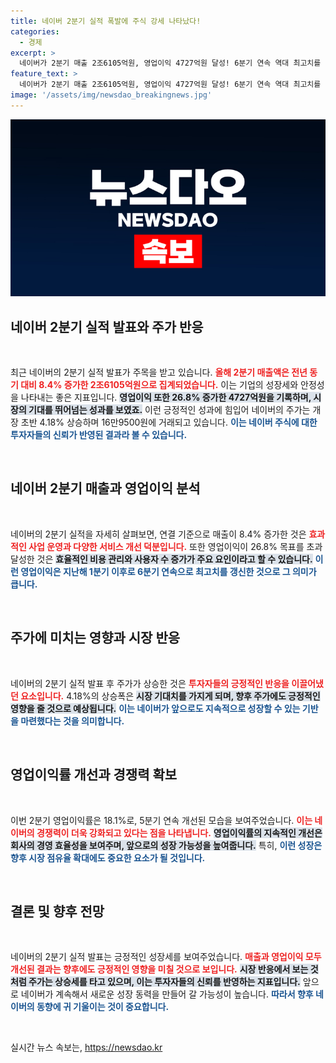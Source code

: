 ```yaml
---
title: 네이버 2분기 실적 폭발에 주식 강세 나타났다!
categories:
  - 경제
excerpt: >
  네이버가 2분기 매출 2조6105억원, 영업이익 4727억원 달성! 6분기 연속 역대 최고치를 기록하며, 주가는 4.18% 상승 중. 네이버의 놀라운 성장을 놓치지 마세요!
feature_text: >
  네이버가 2분기 매출 2조6105억원, 영업이익 4727억원 달성! 6분기 연속 역대 최고치를 기록하며, 주가는 4.18% 상승 중. 네이버의 놀라운 성장을 놓치지 마세요!
image: '/assets/img/newsdao_breakingnews.jpg'
---
```


<p><img src="/assets/img/newsdao_breakingnews.jpg" alt="ontimetimes 속보" /></p>

<h2 data-ke-size="size26">네이버 2분기 실적 발표와 주가 반응</h2>

<p data-ke-size="size16">&nbsp;</p>

<p>최근 네이버의 2분기 실적 발표가 주목을 받고 있습니다. <b><span style="color: #ee2323;">올해 2분기 매출액은 전년 동기 대비 8.4% 증가한 2조6105억원으로 집계되었습니다.</span></b> 이는 기업의 성장세와 안정성을 나타내는 좋은 지표입니다. <b><span style="background-color: #21538527;">영업이익 또한 26.8% 증가한 4727억원을 기록하며, 시장의 기대를 뛰어넘는 성과를 보였죠.</span></b> 이런 긍정적인 성과에 힘입어 네이버의 주가는 개장 초반 4.18% 상승하며 16만9500원에 거래되고 있습니다. <b><span style="color: #1a5490;">이는 네이버 주식에 대한 투자자들의 신뢰가 반영된 결과라 볼 수 있습니다.</span></b></p>

<p data-ke-size="size16">&nbsp;</p>

<h2 data-ke-size="size26">네이버 2분기 매출과 영업이익 분석</h2>

<p data-ke-size="size16">&nbsp;</p>

<p>네이버의 2분기 실적을 자세히 살펴보면, 연결 기준으로 매출이 8.4% 증가한 것은 <b><span style="color: #ee2323;">효과적인 사업 운영과 다양한 서비스 개선 덕분입니다.</span></b> 또한 영업이익이 26.8% 목표를 초과 달성한 것은 <b><span style="background-color: #21538527;">효율적인 비용 관리와 사용자 수 증가가 주요 요인이라고 할 수 있습니다.</span></b> <b><span style="color: #1a5490;">이런 영업이익은 지난해 1분기 이후로 6분기 연속으로 최고치를 갱신한 것으로 그 의미가 큽니다.</span></b></p>

<p data-ke-size="size16">&nbsp;</p>

<h2 data-ke-size="size26">주가에 미치는 영향과 시장 반응</h2>

<p data-ke-size="size16">&nbsp;</p>

<p>네이버의 2분기 실적 발표 후 주가가 상승한 것은 <b><span style="color: #ee2323;">투자자들의 긍정적인 반응을 이끌어냈던 요소입니다.</span></b> 4.18%의 상승폭은 <b><span style="background-color: #21538527;">시장 기대치를 가지게 되며, 향후 주가에도 긍정적인 영향을 줄 것으로 예상됩니다.</span></b> <b><span style="color: #1a5490;">이는 네이버가 앞으로도 지속적으로 성장할 수 있는 기반을 마련했다는 것을 의미합니다.</span></b></p>

<p data-ke-size="size16">&nbsp;</p>

<h2 data-ke-size="size26">영업이익률 개선과 경쟁력 확보</h2>

<p data-ke-size="size16">&nbsp;</p>

<p>이번 2분기 영업이익률은 18.1%로, 5분기 연속 개선된 모습을 보여주었습니다. <b><span style="color: #ee2323;">이는 네이버의 경쟁력이 더욱 강화되고 있다는 점을 나타냅니다.</span></b> <b><span style="background-color: #21538527;">영업이익률의 지속적인 개선은 회사의 경영 효율성을 보여주며, 앞으로의 성장 가능성을 높여줍니다.</span></b> 특히, <b><span style="color: #1a5490;">이런 성장은 향후 시장 점유율 확대에도 중요한 요소가 될 것입니다.</span></b></p>

<p data-ke-size="size16">&nbsp;</p>

<h2 data-ke-size="size26">결론 및 향후 전망</h2>

<p data-ke-size="size16">&nbsp;</p>

<p>네이버의 2분기 실적 발표는 긍정적인 성장세를 보여주었습니다. <b><span style="color: #ee2323;">매출과 영업이익 모두 개선된 결과는 향후에도 긍정적인 영향을 미칠 것으로 보입니다.</span></b> <b><span style="background-color: #21538527;">시장 반응에서 보는 것처럼 주가는 상승세를 타고 있으며, 이는 투자자들의 신뢰를 반영하는 지표입니다.</span></b> 앞으로 네이버가 계속해서 새로운 성장 동력을 만들어 갈 가능성이 높습니다. <b><span style="color: #1a5490;">따라서 향후 네이버의 동향에 귀 기울이는 것이 중요합니다.</span></b></p>

<p data-ke-size="size16">&nbsp;</p>
실시간 뉴스 속보는, <a href="https://newsdao.kr" rel="dofollow">https://newsdao.kr</a>


